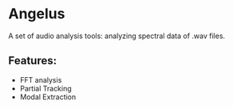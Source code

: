 # Angelus

A set of audio analysis tools: analyzing spectral data of .wav files. 

Features:
--------
* FFT analysis 
* Partial Tracking 
* Modal Extraction

